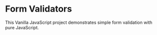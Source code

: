 # Form Validators
This Vanilla JavaScript project demonstrates simple form validation with pure JavaScript.

